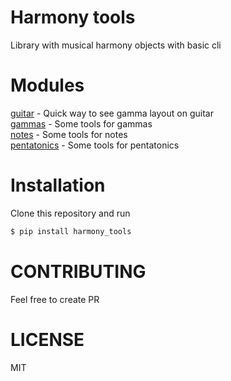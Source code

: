 # Harmony tools
Library with musical harmony objects with basic cli

# Modules
[guitar](docs/guitar.md) - Quick way to see gamma layout on guitar  
[gammas](docs/gammas.md) - Some tools for gammas  
[notes](docs/notes.md) - Some tools for notes  
[pentatonics](docs/pentatonics.md) - Some tools for pentatonics  


# Installation
Clone this repository and run
```sh
$ pip install harmony_tools
```

# CONTRIBUTING
Feel free to create PR

# LICENSE
MIT
